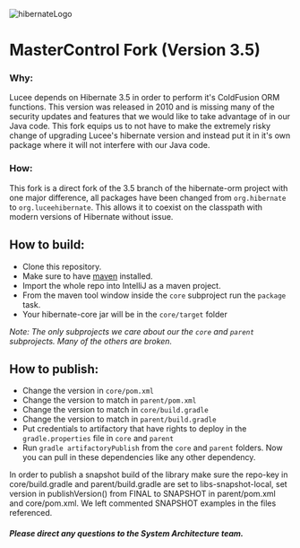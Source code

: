 ![hibernateLogo](http://static.jboss.org/hibernate/images/hibernate_logo_whitebkg_200px.png)

# MasterControl Fork (Version 3.5)

### Why:
Lucee depends on Hibernate 3.5 in order to perform it's ColdFusion ORM functions. This version was released in 2010 and is missing many of the security updates and features that we would like to take advantage of in our Java code. This fork equips us to not have to make the extremely risky change of upgrading Lucee's hibernate version and instead put it in it's own package where it will not interfere with our Java code.

### How:
This fork is a direct fork of the 3.5 branch of the hibernate-orm project with one major difference, all packages have been changed from `org.hibernate` to `org.luceehibernate`. This allows it to coexist on the classpath with modern versions of Hibernate without issue. 

## How to build:
- Clone this repository.
- Make sure to have [maven](https://maven.apache.org/install.html) installed.
- Import the whole repo into IntelliJ as a maven project. 
- From the maven tool window inside the `core` subproject run the `package` task.
- Your hibernate-core jar will be in the `core/target` folder

*Note: The only subprojects we care about our the `core` and `parent` subprojects. Many of the others are broken.*

## How to publish:
- Change the version in `core/pom.xml`
- Change the version to match in `parent/pom.xml`
- Change the version to match in `core/build.gradle`
- Change the version to match in `parent/build.gradle`
- Put credentials to artifactory that have rights to deploy in the `gradle.properties` file in `core` and `parent`
- Run `gradle artifactoryPublish` from the `core` and `parent` folders. Now you can pull in these dependencies like any other dependency.

In order to publish a snapshot build of the library make sure the repo-key in core/build.gradle and parent/build.gradle are set to libs-snapshot-local, set version in publishVersion() from FINAL to SNAPSHOT in parent/pom.xml and core/pom.xml. We left commented SNAPSHOT examples in the files referenced.

##### Please direct any questions to the System Architecture team.
